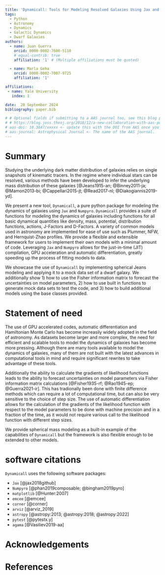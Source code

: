 ```yaml
---
title: 'Dynamicall: Tools for Modeling Resolved Galaxies Using Jax and Numpyro'
tags:
  - Python
  - Astronomy
  - Dynamics
  - Galactic Dynamics
  - Dwarf Galaxies
authors:
  - name: Juan Guerra
    orcid: 0000-0002-7600-5110
    # equal-contrib: true
    affiliation: '1' # (Multiple affiliations must be quoted)

  - name: Marla Geha
    orcid: 0000-0002-7007-9725
    affiliation: '1'

affiliations:
 - name: Yale University
   index: 1

date:  20 September 2024
bibliography: paper.bib

# # Optional fields if submitting to a AAS journal too, see this blog post:
# # https://blog.joss.theoj.org/2018/12/a-new-collaboration-with-aas-publishing
# aas-doi: 10.3847/xxxxx <- update this with the DOI from AAS once you know it.
# aas-journal: Astrophysical Journal <- The name of the AAS journal.
---
```


# Summary
Studying the underlying dark matter distribution of galaxies relies on single snapshots of kinematic tracers.
In the regime where individual stars can be resolved, various methods have been developed to infer the underlying mass distribution of these galaxies [@Jeans1915-an; @Binney2011-ja; @Mamon2013-bi; @Cappellari2015-jt; @Read2017-nl; @Diakogiannis2019-yd].


We present a new tool, `Dynamicall`, a pure python package for modeling the dynamics of galaxies using `Jax` and `Numpyro`.
`Dynamicall` provides a suite of functions for modeling the dynamics of galaxies including functions for all basic dynamical quantities like density, mass, potential, distribution functions, actions, J-Factors and D-Factors. 
A variety of common models used in astronomy are implemented for ease of use such as Plummer, NFW, and Hernquist-Zhao profiles.
We provide a flexible and extensible framework for users to implement their own models with a minimal amount of code.
Leveraging `Jax` and `Numpyro` allows for the just-in-time (JIT) compilation, GPU acceleration and automatic differentiation, greatly speeding up the process of fitting models to data.

We showcase the use of `Dynamicall` by implementing spherical Jeans modeling and applying it to a mock data set of a dwarf galaxy.
We additionally show 1) how to use the Fisher information matrix to forecast the uncertainties on model parameters, 2) how to use built in functions to generate mock data sets to test the code, and 3) how to build additional models using the base classes provided.

# Statement of need

The use of GPU accelerated codes, automatic differentiation and Hamiltonian Monte Carlo has become increasily widely adopted in the field of astronomy.
As datasets become larger and more complex, the need for efficient and scalable tools to model the dynamics of galaxies has become more pressing.
Although there are many tools available to model the dynamics of galaxies, many of them are not built with the latest advances in computational tools in mind and require significant rewrites to take advantage of these tools.

Additionally the ability to calculate the gradients of likelihood functions leads to the ability to forecast uncertainties on model parameters via Fisher information matrix calculations [@Fisher1935-rf; @Rao1945-ep; @Guerra2021-ir].
This has tradionally been done with finite difference methods which can require a lot of computational time, but can also be very sensitive to the choice of step size.
The use of automatic differentiation allows for the calculation of the gradients of the likelihood function with respect to the model parameters to be done with machine precision and in a fraction of the time, as it would not require various call to the likelihood function with different step sizes.

We provide spherical mass modeling as a built-in example of the capabilities of `Dynamicall` but the framework is also flexible enough to be extended to other models.

# software citations
`Dynamicall` uses the following software packages:

- `Jax` [@jax2018github]
- `Numpyro` [@phan2019composable; @bingham2019pyro]
- `matplotlib` [@Hunter:2007]
- `emcee` [@emcee]
- `corner` [@corner]
- `arviz` [@arviz_2019]
- `astropy` [@astropy:2013; @astropy:2018; @astropy:2022]
- `pytest` [@pytestx.y]
- `agama` [@Vasiliev2019-aa]

# Acknowledgements

# References